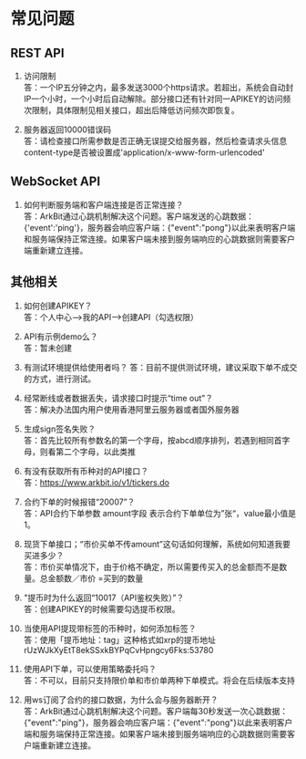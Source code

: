 # 常见问题    

## REST API

1. 访问限制     
答：一个IP五分钟之内，最多发送3000个https请求。若超出，系统会自动封IP一个小时，一个小时后自动解除。部分接口还有针对同一APIKEY的访问频次限制，具体限制见相关接口，超出后降低访问频次即恢复。       

2. 服务器返回10000错误码    
答：请检查接口所需参数是否正确无误提交给服务器，然后检查请求头信息content-type是否被设置成'application/x-www-form-urlencoded'
    
## WebSocket API    

1. 如何判断服务端和客户端连接是否正常连接？     
答：ArkBit通过心跳机制解决这个问题。客户端发送的心跳数据：{'event':'ping'}，服务器会响应客户端：{"event":"pong"}以此来表明客户端和服务端保持正常连接。如果客户端未接到服务端响应的心跳数据则需要客户端重新建立连接。


## 其他相关

1. 如何创建APIKEY？  
 答：个人中心——>我的API——>创建API（勾选权限）
 
2. API有示例demo么？  
 答：暂未创建

3. 有测试环境提供给使用者吗？
 答：目前不提供测试环境，建议采取下单不成交的方式，进行测试。

4. 经常断线或者数据丢失，请求接口时提示“time out”？  
 答：解决办法国内用户使用香港阿里云服务器或者国外服务器

5. 生成sign签名失败？  
 答：首先比较所有参数名的第一个字母，按abcd顺序排列，若遇到相同首字母，则看第二个字母，以此类推
 
6. 有没有获取所有币种对的API接口？  
 答：https://www.arkbit.io/v1/tickers.do
 
7. 合约下单的时候报错“20007”？  
 答：API合约下单参数 amount字段  表示合约下单单位为”张“，value最小值是1。
 
8. 现货下单接口；“市价买单不传amount”这句话如何理解，系统如何知道我要买进多少？  
 答：市价买单情况下，由于价格不确定，所以需要传买入的总金额而不是数量。总金额数／市价 =买到的数量

9. "提币时为什么返回“10017（API鉴权失败）”？  
 答：创建APIKEY的时候需要勾选提币权限。
 
10. 当使用API提现带标签的币种时，如何添加标签？  
 答：使用「提币地址：tag」这种格式如xrp的提币地址   rUzWJkXyEtT8ekSSxkBYPqCvHpngcy6Fks:53780
 
11. 使用API下单，可以使用策略委托吗？  
 答：不可以，目前只支持限价单和市价单两种下单模式。将会在后续版本支持

12. 用ws订阅了合约的接口数据，为什么会与服务器断开？  
 答：ArkBit通过心跳机制解决这个问题。客户端每30秒发送一次心跳数据：{"event":"ping"}，服务器会响应客户端：{"event":"pong"}以此来表明客户端和服务端保持正常连接。如果客户端未接到服务端响应的心跳数据则需要客户端重新建立连接。
